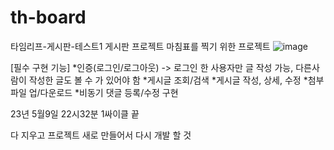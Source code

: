 # th-board
타임리프-게시판-테스트1
게시판 프로젝트 마침표를 찍기 위한 프로젝트
![image](https://user-images.githubusercontent.com/44331989/235873258-563ac375-5a1f-401f-a71e-f63a9bc193d3.png) <br>

[필수 구현 기능]
*인증(로그인/로그아웃) -> 로그인 한 사용자만 글 작성 가능, 다른사람이 작성한 글도 볼 수 가 있어야 함
*게시글 조회/검색
*게시글 작성, 상세, 수정
*첨부파일 업/다운로드
*비동기 댓글 등록/수정 구현

23년 5월9일 22시32분 1싸이클 끝

다 지우고 프로젝트 새로 만들어서 다시 개발 할 것



